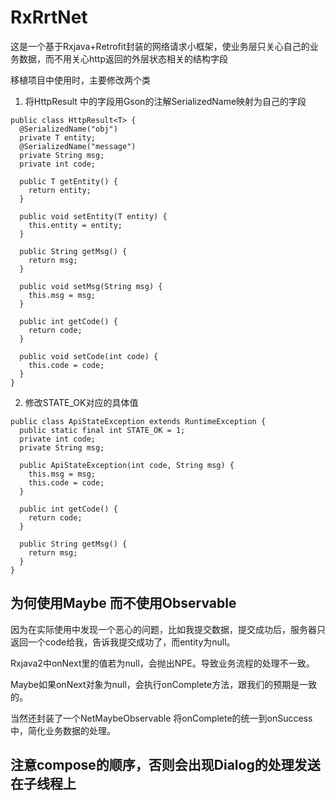 # RxRrtNet

这是一个基于Rxjava+Retrofit封装的网络请求小框架，使业务层只关心自己的业务数据，而不用关心http返回的外层状态相关的结构字段

移植项目中使用时，主要修改两个类

1. 将HttpResult 中的字段用Gson的注解SerializedName映射为自己的字段
~~~
public class HttpResult<T> {
  @SerializedName("obj")
  private T entity;
  @SerializedName("message")
  private String msg;
  private int code;

  public T getEntity() {
    return entity;
  }

  public void setEntity(T entity) {
    this.entity = entity;
  }

  public String getMsg() {
    return msg;
  }

  public void setMsg(String msg) {
    this.msg = msg;
  }

  public int getCode() {
    return code;
  }

  public void setCode(int code) {
    this.code = code;
  }
}

~~~
2. 修改STATE_OK对应的具体值

~~~
public class ApiStateException extends RuntimeException {
  public static final int STATE_OK = 1;
  private int code;
  private String msg;

  public ApiStateException(int code, String msg) {
    this.msg = msg;
    this.code = code;
  }

  public int getCode() {
    return code;
  }

  public String getMsg() {
    return msg;
  }
}

~~~

## 为何使用Maybe 而不使用Observable
因为在实际使用中发现一个恶心的问题，比如我提交数据，提交成功后，服务器只返回一个code给我，告诉我提交成功了，而entity为null。

Rxjava2中onNext里的值若为null，会抛出NPE。导致业务流程的处理不一致。

Maybe如果onNext对象为null，会执行onComplete方法，跟我们的预期是一致的。

当然还封装了一个NetMaybeObservable 将onComplete的统一到onSuccess中，简化业务数据的处理。

## 注意compose的顺序，否则会出现Dialog的处理发送在子线程上
